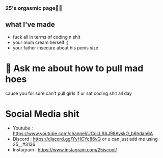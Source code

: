 ### 25's orgasmic page🤩💦


## what I've made
- fuck all in terms of coding n shit
- your mum cream herself ;)
- your father insecure about his penis size


# 💬 Ask me about how to pull mad hoes
cause you for sure can't pull girls if ur sat
coding shit all day



# Social Media shit
- Youtube : https://www.youtube.com/channel/UCoLL9AJ98AyskO_b6hdao6A
- Discord : https://discord.gg/YyHCYc86vG or u can just add me using 25__#3136
- Instagram : https://www.instagram.com/25iscool/
